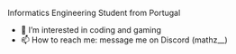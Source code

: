 Informatics Engineering Student from Portugal
- 👀 I’m interested in coding and gaming
- 📫 How to reach me: message me on Discord (mathz__)

<!---
Mathz1307/Mathz1307 is a ✨ special ✨ repository because its `README.md` (this file) appears on your GitHub profile.
You can click the Preview link to take a look at your changes.
--->
